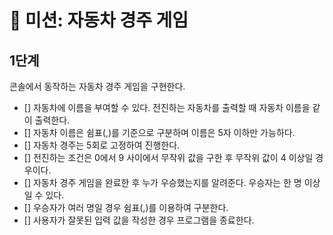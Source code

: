 # 🚀 미션: 자동차 경주 게임

## 1단계

콘솔에서 동작하는 자동차 경주 게임을 구현한다.

- [] 자동차에 이름을 부여할 수 있다. 전진하는 자동차를 출력할 때 자동차 이름을 같이 출력한다.
- [] 자동차 이름은 쉼표(,)를 기준으로 구분하며 이름은 5자 이하만 가능하다.
- [] 자동차 경주는 5회로 고정하여 진행한다.
- [] 전진하는 조건은 0에서 9 사이에서 무작위 값을 구한 후 무작위 값이 4 이상일 경우이다.
- [] 자동차 경주 게임을 완료한 후 누가 우승했는지를 알려준다. 우승자는 한 명 이상일 수 있다.
- [] 우승자가 여러 명일 경우 쉼표(,)를 이용하여 구분한다.
- []  사용자가 잘못된 입력 값을 작성한 경우 프로그램을 종료한다.
